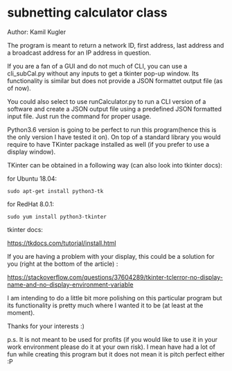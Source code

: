 # subnetting calculator class

Author: Kamil Kugler

The program is meant to return a network ID, first address, last address and a broadcast address
for an IP address in question. 

If you are a fan of a GUI and do not much of CLI, you can use a cli_subCal.py without any inputs to get a tkinter
pop-up window. Its functionality is similar but does not provide a JSON formattet output file (as of now).

You could also select to use runCalculator.py to run a CLI version of a software and create a JSON output file
using a predefined JSON formatted input file. Just run the command for proper usage.

Python3.6 version is going to be perfect to run this program(hence this is the only version I have tested it on).
On top of a standard library you would require to have TKinter package installed as well (if you prefer to use 
a display window).

TKinter can be obtained in a following way (can also look into tkinter docs):

for Ubuntu 18.04:
```
sudo apt-get install python3-tk
```

for RedHat 8.0.1:
```
sudo yum install python3-tkinter
```

tkinter docs:

https://tkdocs.com/tutorial/install.html

If you are having a problem with your display, this could be a solution for you (right at the bottom of the article) :

https://stackoverflow.com/questions/37604289/tkinter-tclerror-no-display-name-and-no-display-environment-variable


I am intending to do a little bit more polishing on this particular program but its functionality is pretty much
where I wanted it to be (at least at the moment).


Thanks for your interests :)

p.s. It is not meant to be used for profits (if you would like to use it in your work environment please do it at your own risk). I mean have had a lot of fun while creating this program but it does not mean it is pitch perfect either :P

